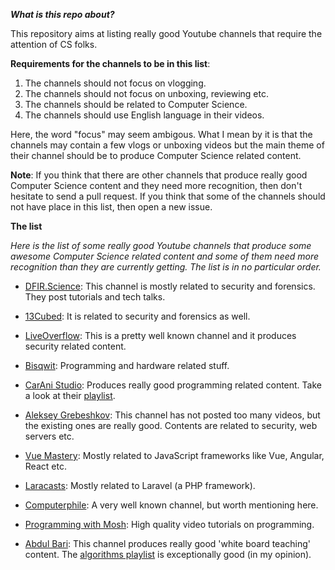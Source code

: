 ***What is this repo about?***

This repository aims at listing really good Youtube channels that require the attention of CS folks.


**Requirements for the channels to be in this list**:
1.  The channels should not focus on vlogging.
2.  The channels should not focus on unboxing, reviewing etc.
3.  The channels should be related to Computer Science.
4.  The channels should use English language in their videos.

Here, the word "focus" may seem ambigous. What I mean by it is that the channels may contain a few vlogs or unboxing videos but the main theme of their channel should be to produce Computer Science related content.

**Note**: If you think that there are other channels that produce really good Computer Science content and they need more recognition, then don't hesitate to send a pull request. If you think that some of the channels should not have place in this list, then open a new issue. 

**The list**

*Here is the list of some really good Youtube channels that produce some awesome Computer Science related content and some of them need more recognition than they are currently getting. The list is in no particular order.*

*  [DFIR.Science](https://www.youtube.com/user/dforensics):
This channel is mostly related to security and forensics. They post tutorials and tech talks.

*  [13Cubed](https://www.youtube.com/user/davisrichardg):
It is related to security and forensics as well.

*  [LiveOverflow](https://www.youtube.com/channel/UClcE-kVhqyiHCcjYwcpfj9w):
This is a pretty well known channel and it produces security related content.

* [Bisqwit](https://www.youtube.com/user/Bisqwit):
Programming and hardware related stuff.

* [CarAni Studio](https://www.youtube.com/channel/UCzetCgYJok75wjCuXgcK_wA/featured):
Produces really good programming related content. Take a look at their [playlist](http://https://www.youtube.com/channel/UCzetCgYJok75wjCuXgcK_wA/playlists).

*  [Aleksey Grebeshkov](https://www.youtube.com/channel/UCf_aYmlWhk_vox1tdUSjntA):
This channel has not posted too many videos, but the existing ones are really good. Contents are related to security, web servers etc.

* [Vue Mastery](https://www.youtube.com/channel/UCa1zuotKU4Weuw_fLRnPv0A):
Mostly related to JavaScript frameworks like Vue, Angular, React etc.

*  [Laracasts](https://www.youtube.com/channel/UC3s5g0_lyZYOu8Jjo27udAQ):
Mostly related to Laravel (a PHP framework).

*  [Computerphile](https://www.youtube.com/channel/UC9-y-6csu5WGm29I7JiwpnA):
A very well known channel, but worth mentioning here.

*  [Programming with Mosh](https://www.youtube.com/user/programmingwithmosh):
High quality video tutorials on programming.

*  [Abdul Bari](https://www.youtube.com/channel/UCZCFT11CWBi3MHNlGf019nw):
This channel produces really good 'white board teaching' content. The [algorithms playlist](http://https://www.youtube.com/watch?v=0IAPZzGSbME&list=PLDN4rrl48XKpZkf03iYFl-O29szjTrs_O) is exceptionally good (in my opinion).

